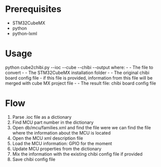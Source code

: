 # Prerequisites
- STM32CubeMX
- python
- python-lxml

# Usage
python cube2chibi.py 
        --ioc <cube MX project> 
        --cube <STM32CubeMX Path> 
        --chibi <initial chibi config file> 
        --output <chibi config file output>
where:
    - <cube MX project> - The file to convert
    - <STM32CubeMX Path> - The STM32CubeMX installation folder
    - <initial chibi config file> - The original chibi board config file - if this file
                                    is provided, information from this file will be merged
                                    with cube MX project file
    - <chibi config file output> - The result file: chibi board config file
    
# Flow
1. Parse .ioc file as a  dictionary 
2. Find MCU part number in the dictionary
2. Open db/mcu/families.xml and find the file were we can find the file where the information about the MCU is located
3. Open the MCU xml description file
4. Load the MCU information: GPIO for the moment
5. Update MCU properties from the dictionary
6. Mix the information with the existing chibi config file if provided
7. Save chibi config file
